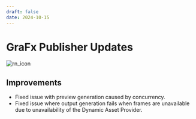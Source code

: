 ```yaml
---
draft: false
date: 2024-10-15
---
```


# GraFx Publisher Updates

![rn_icon](../../../../../assets/icon-GraFx-Publisher.svg)

<!-- more -->

## Improvements

- Fixed issue with preview generation caused by concurrency.
- Fixed issue where output generation fails when frames are unavailable due to unavailability of the Dynamic Asset Provider.
